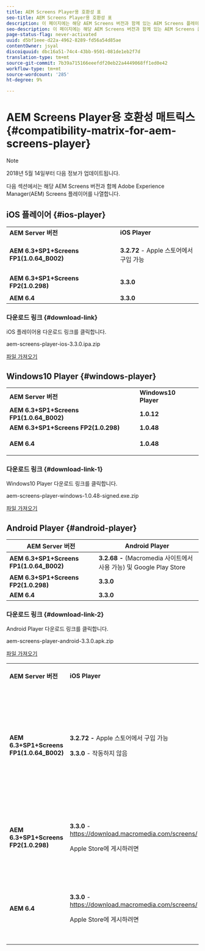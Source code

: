 ```yaml
---
title: AEM Screens Player용 호환성 표
seo-title: AEM Screens Player용 호환성 표
description: 이 페이지에는 해당 AEM Screens 버전과 함께 있는 AEM Screens 플레이어가 나열됩니다.
seo-description: 이 페이지에는 해당 AEM Screens 버전과 함께 있는 AEM Screens 플레이어가 나열됩니다.
page-status-flag: never-activated
uuid: d5bf1eee-d22a-4962-8289-fd56a54d85ae
contentOwner: jsyal
discoiquuid: dbc16a51-74c4-43bb-9501-081de1eb2f7d
translation-type: tm+mt
source-git-commit: 7b39a715166eeefdf20eb22a4449068ff1ed0e42
workflow-type: tm+mt
source-wordcount: '285'
ht-degree: 9%

---
```



# AEM Screens Player용 호환성 매트릭스{#compatibility-matrix-for-aem-screens-player}

>[!NOTE]
>
>2018년 5월 14일부터 다음 정보가 업데이트됩니다.

다음 섹션에서는 해당 AEM Screens 버전과 함께 Adobe Experience Manager(AEM) Screens 플레이어를 나열합니다.

## iOS 플레이어 {#ios-player}

<table> 
 <tbody>
  <tr>
   <td><strong>AEM Server 버전</strong></td> 
   <td><strong>iOS Player</strong></td> 
  </tr>
  <tr>
   <td><strong>AEM 6.3+SP1+Screens FP1(1.0.64_B002)</strong></td> 
   <td><p><strong>3.2.72</strong>  - Apple 스토어에서 구입 가능</p> <p> </p> </td> 
  </tr>
  <tr>
   <td><strong><strong>AEM 6.3+SP1+Screens FP2(1.0.298)</strong></strong></td> 
   <td><p><strong>3.3.0</strong> </p> <p> </p> </td> 
  </tr>
  <tr>
   <td><strong>AEM 6.4</strong></td> 
   <td><strong>3.3.0</strong> </td> 
  </tr>
 </tbody>
</table>

### 다운로드 링크 {#download-link}

iOS 플레이어용 다운로드 링크를 클릭합니다.

aem-screens-player-ios-3.3.0.ipa.zip

[파일 가져오기](assets/aem-screens-player-ios-330ipa.zip)

## Windows10 Player {#windows-player}

<table> 
 <tbody>
  <tr>
   <td><strong>AEM Server 버전</strong></td> 
   <td><strong>Windows10 Player</strong></td> 
  </tr>
  <tr>
   <td><strong>AEM 6.3+SP1+Screens FP1(1.0.64_B002)</strong></td> 
   <td><strong>1.0.12</strong><br /> </td> 
  </tr>
  <tr>
   <td><strong><strong>AEM 6.3+SP1+Screens FP2(1.0.298)</strong></strong></td> 
   <td><strong>1.0.48 </strong></td> 
  </tr>
  <tr>
   <td><strong>AEM 6.4</strong></td> 
   <td><p><strong>1.0.48 </strong></p> </td> 
  </tr>
 </tbody>
</table>

### 다운로드 링크 {#download-link-1}

Windows10 Player 다운로드 링크를 클릭합니다.

aem-screens-player-windows-1.0.48-signed.exe.zip

[파일 가져오기](assets/aem-screens-player-windows-1048-signedexe.zip)

## Android Player {#android-player}

| **AEM Server 버전** | **Android Player** |
|---|---|
| **AEM 6.3+SP1+Screens FP1(1.0.64_B002)** | **3.2.68 -** (Macromedia 사이트에서 사용 가능) 및 Google Play Store |
| **AEM 6.3+SP1+Screens FP2(1.0.298)** | **3.3.0** |
| **AEM 6.4** | **3.3.0** |

### 다운로드 링크 {#download-link-2}

Android Player 다운로드 링크를 클릭합니다.

aem-screens-player-android-3.3.0.apk.zip

[파일 가져오기](assets/aem-screens-player-android-330apk.zip)

<table> 
 <tbody>
  <tr>
   <td><strong>AEM Server 버전</strong></td> 
   <td><strong>iOS Player</strong></td> 
   <td><strong>Windows10 Player</strong></td> 
   <td><strong>Chrome OS Player</strong><br /> </td> 
   <td><strong>Android Player</strong></td> 
  </tr>
  <tr>
   <td><strong>AEM 6.3+SP1+Screens FP1(1.0.64_B002)</strong></td> 
   <td><p><strong>3.2.72 -  </strong>Apple 스토어에서 구입 가능</p> <p><strong>3.3.0</strong>  - 작동하지 않음</p> <p> </p> </td> 
   <td><strong>1.0.12</strong> - (Macromedia에서 사용 가능)</td> 
   <td><p><strong>1.0.30 -</strong> Chrome Store에서 이용 가능</p> <p>Feature Pack1에서 지원되지 않음</p> </td> 
   <td><strong>3.2.68 -</strong> (Macromedia 사이트에서 사용 가능) 및 Google Play Store</td> 
  </tr>
  <tr>
   <td><strong><strong>AEM 6.3+SP1+Screens FP2(1.0.298)</strong></strong></td> 
   <td><p><strong>3.3.0</strong> -  <a href="https://download.macromedia.com/screens/">https://download.macromedia.com/screens/</a></p> <p>Apple Store에 게시하려면</p> <p> </p> </td> 
   <td><strong>1.0.48 -</strong> <a href="https://download.macromedia.com/screens/">https://download.macromedia.com/screens/</a></td> 
   <td><p><strong>1.0.42 - </strong></p> <p>Chrome Store에 게시하려면</p> </td> 
   <td><strong>3.3.0 -  </strong><a href="https://download.macromedia.com/screens/">https://download.macromedia.com/screens/</a></td> 
  </tr>
  <tr>
   <td><strong>AEM 6.4</strong></td> 
   <td><p><strong>3.3.0</strong> -  <a href="https://download.macromedia.com/screens/">https://download.macromedia.com/screens/</a></p> <p>Apple Store에 게시하려면</p> </td> 
   <td><p><strong>1.0.48 -</strong><br /> </p> <p><a href="https://download.macromedia.com/screens/">https://download.macromedia.com/screens/</a></p> </td> 
   <td><p><strong>1.0.42 - </strong></p> <p>Chrome Store에 게시하려면</p> </td> 
   <td><strong>3.3.0 -  </strong><a href="https://download.macromedia.com/screens/">https://download.macromedia.com/screens/</a></td> 
  </tr>
 </tbody>
</table>

